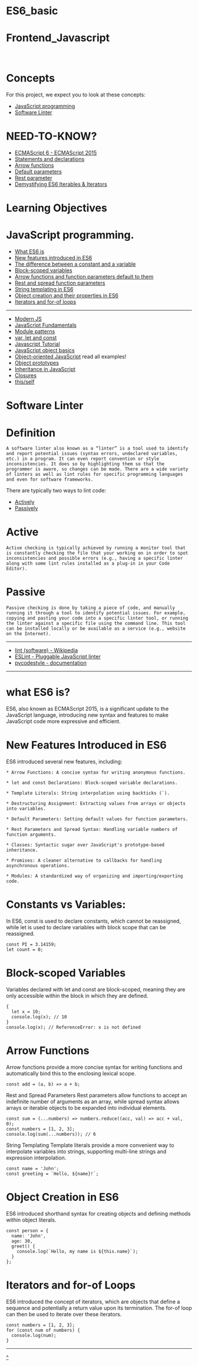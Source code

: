 # ES6_basic
# Frontend_Javascript
<br/>

# Concepts
For this project, we expect you to look at these concepts:

* [JavaScript programming](#JavaScript-programming)
* [Software Linter](#software-linter)

# NEED-TO-KNOW?
* [ECMAScript 6 - ECMAScript 2015](https://www.w3schools.com/js/js_es6.asp)
* [Statements and declarations](https://developer.mozilla.org/en-US/docs/Web/JavaScript/Reference/Statements)
* [Arrow functions](https://developer.mozilla.org/en-US/docs/Web/JavaScript/Reference/Functions/Arrow_functions)
* [Default parameters](https://developer.mozilla.org/en-US/docs/Web/JavaScript/Reference/Functions/Default_parameters)
* [Rest parameter](https://developer.mozilla.org/en-US/docs/Web/JavaScript/Reference/Functions/rest_parameters)
* [Demystifying ES6 Iterables & Iterators](https://www.freecodecamp.org/news/demystifying-es6-iterables-iterators-4bdd0b084082/)

# Learning Objectives
# JavaScript programming.
* [What ES6 is](#understanding-es6)
* [New features introduced in ES6](#new-features-introduced-in-es6)
* [The difference between a constant and a variable](#constants-vs-variables)
* [Block-scoped variables](#block-scoped-variables)
* [Arrow functions and function parameters default to them](#arrow-functions)
* [Rest and spread function parameters](#rest-and-spread-parameters)
* [String templating in ES6](#string-templating)
* [Object creation and their properties in ES6](#object-creation-in-es6)
* [Iterators and for-of loops](#iterators-and-for-of-loops)

---
* [Modern JS](https://github.com/mbeaudru/modern-js-cheatsheet)
* [JavaScript Fundamentals](https://developer.mozilla.org/en-US/docs/Learn/Getting_started_with_the_web/JavaScript_basics)
* [Module patterns](https://darrenderidder.github.io/talks/ModulePatterns/#/)
* [var, let and const](https://www.youtube.com/watch?v=sjyJBL5fkp8)
* [Javascript Tutorial](https://www.youtube.com/watch?v=vZBCTc9zHtI)
* [JavaScript object basics](https://developer.mozilla.org/en-US/docs/Learn/JavaScript/Objects/Basics)
* [Object-oriented JavaScript](https://developer.mozilla.org/en-US/docs/Learn/JavaScript/Objects/Classes_in_JavaScript) read all examples!
* [Object prototypes](https://developer.mozilla.org/en-US/docs/Learn/JavaScript/Objects/Object_prototypes)
* [Inheritance in JavaScript](https://developer.mozilla.org/en-US/docs/Learn/JavaScript/Objects/Classes_in_JavaScript)
* [Closures](https://developer.mozilla.org/en-US/docs/Web/JavaScript/Closures)
* [this/self](https://alistapart.com/article/getoutbindingsituations/)

# Software Linter
# Definition

```
A software linter also known as a “linter” is a tool used to identify and report potential issues (syntax errors, undeclared variables, etc.) in a program. It can even report convention or style inconsistencies. It does so by highlighting them so that the programmer is aware, so changes can be made. There are a wide variety of linters as well as lint rules for specific programming languages and even for software frameworks.
```

There are typically two ways to lint code:

* [Actively](#active)
* [Passively](#passive)

# Active
```
Active checking is typically achieved by running a monitor tool that is constantly checking the file that your working on in order to spot inconsistencies and possible errors (e.g., having a specific linter along with some lint rules installed as a plug-in in your Code Editor).
```

# Passive
```
Passive checking is done by taking a piece of code, and manually running it through a tool to identify potential issues. For example, copying and pasting your code into a specific linter tool, or running the linter against a specific file using the command line. This tool can be installed locally or be available as a service (e.g., website on the Internet).
```
---

* [lint (software) - Wikipedia](https://en.wikipedia.org/wiki/Lint_(software))
* [ESLint - Pluggable JavaScript linter](https://eslint.org/)
* [pycodestyle - documentation](https://pycodestyle.pycqa.org/en/latest/)

---

# what ES6 is?

ES6, also known as ECMAScript 2015, is a significant update to the JavaScript language, introducing new syntax and features to make JavaScript code more expressive and efficient.

# New Features Introduced in ES6
ES6 introduced several new features, including:
```
* Arrow Functions: A concise syntax for writing anonymous functions.

* let and const Declarations: Block-scoped variable declarations.

* Template Literals: String interpolation using backticks (`).

* Destructuring Assignment: Extracting values from arrays or objects into variables.

* Default Parameters: Setting default values for function parameters.

* Rest Parameters and Spread Syntax: Handling variable numbers of function arguments.

* Classes: Syntactic sugar over JavaScript's prototype-based inheritance.

* Promises: A cleaner alternative to callbacks for handling asynchronous operations.

* Modules: A standardized way of organizing and importing/exporting code.
```

# Constants vs Variables:
In ES6, const is used to declare constants, which cannot be reassigned, while let is used to declare variables with block scope that can be reassigned.
```
const PI = 3.14159;
let count = 0;
```

# Block-scoped Variables
Variables declared with let and const are block-scoped, meaning they are only accessible within the block in which they are defined.

```
{
  let x = 10;
  console.log(x); // 10
}
console.log(x); // ReferenceError: x is not defined
```
# Arrow Functions
Arrow functions provide a more concise syntax for writing functions and automatically bind this to the enclosing lexical scope.

```
const add = (a, b) => a + b;
```

Rest and Spread Parameters
Rest parameters allow functions to accept an indefinite number of arguments as an array, while spread syntax allows arrays or iterable objects to be expanded into individual elements.

```
const sum = (...numbers) => numbers.reduce((acc, val) => acc + val, 0);
const numbers = [1, 2, 3];
console.log(sum(...numbers)); // 6
```

String Templating
Template literals provide a more convenient way to interpolate variables into strings, supporting multi-line strings and expression interpolation.

```
const name = 'John';
const greeting = `Hello, ${name}!`;
```
# Object Creation in ES6
ES6 introduced shorthand syntax for creating objects and defining methods within object literals.

```
const person = {
  name: 'John',
  age: 30,
  greet() {
    console.log(`Hello, my name is ${this.name}`);
  }
};
```
# Iterators and for-of Loops
ES6 introduced the concept of iterators, which are objects that define a sequence and potentially a return value upon its termination. The for-of loop can then be used to iterate over these iterators.

```
const numbers = [1, 2, 3];
for (const num of numbers) {
  console.log(num);
}
```

---

[^](#need-to-know)
